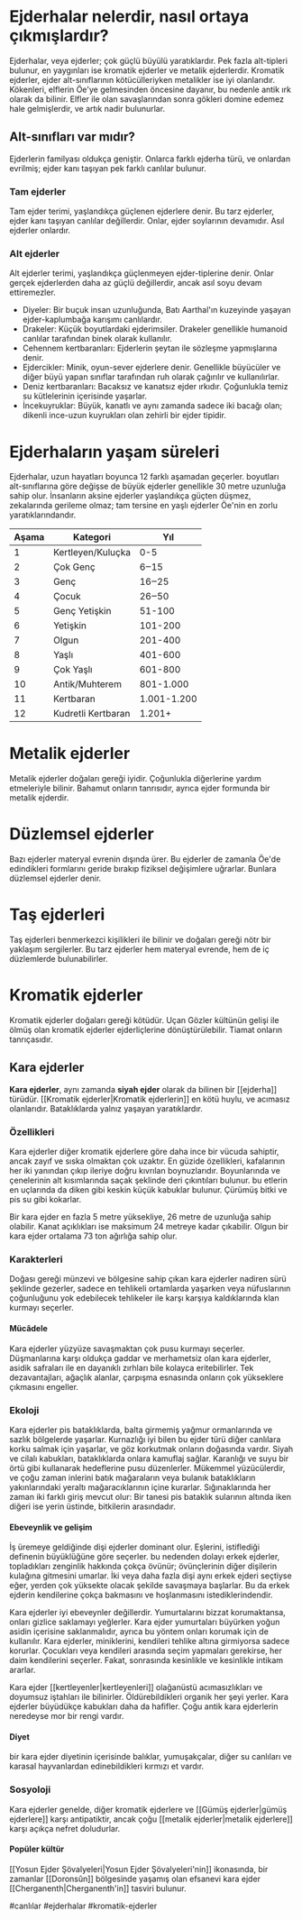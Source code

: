 # Ejderhalar nelerdir, nasıl ortaya çıkmışlardır?
Ejderhalar, veya ejderler; çok güçlü büyülü yaratıklardır. Pek fazla alt-tipleri bulunur, en yaygınları ise kromatik ejderler ve metalik ejderlerdir. Kromatik ejderler, ejder alt-sınıflarının kötücülleriyken metalikler ise iyi olanlarıdır. Kökenleri, elflerin Öe'ye gelmesinden öncesine dayanır, bu nedenle antik ırk olarak da bilinir. Elfler ile olan savaşlarından sonra gökleri domine edemez hale gelmişlerdir, ve artık nadir bulunurlar.

## Alt-sınıfları var mıdır?
Ejderlerin familyası oldukça geniştir. Onlarca farklı ejderha türü, ve onlardan evrilmiş; ejder kanı taşıyan pek farklı canlılar bulunur.

### Tam ejderler
Tam ejder terimi, yaşlandıkça güçlenen ejderlere denir. Bu tarz ejderler, ejder kanı taşıyan canlılar değillerdir. Onlar, ejder soylarının devamıdır. Asıl ejderler onlardır.

### Alt ejderler
Alt ejderler terimi, yaşlandıkça güçlenmeyen ejder-tiplerine denir. Onlar gerçek ejderlerden daha az güçlü değillerdir, ancak asıl soyu devam ettiremezler.

* Diyeler: Bir buçuk insan uzunluğunda, Batı Aarthal'ın kuzeyinde yaşayan ejder-kaplumbağa karışımı canlılardır.
* Drakeler: Küçük boyutlardaki ejderimsiler. Drakeler genellikle humanoid canlılar tarafından binek olarak kullanılır.
* Cehennem kertbaranları: Ejderlerin şeytan ile sözleşme yapmışlarına denir.
* Ejdercikler: Minik, oyun-sever ejderlere denir. Genellikle büyücüler ve diğer büyü yapan sınıflar tarafından ruh olarak çağırılır ve kullanılırlar.
* Deniz kertbaranları: Bacaksız ve kanatsız ejder ırkıdır. Çoğunlukla temiz su kütlelerinin içerisinde yaşarlar.
* İncekuyruklar: Büyük, kanatlı ve aynı zamanda sadece iki bacağı olan; dikenli ince-uzun kuyrukları olan zehirli bir ejder tipidir.

# Ejderhaların yaşam süreleri
Ejderhalar, uzun hayatları boyunca 12 farklı aşamadan geçerler. boyutları alt-sınıflarına göre değişse de büyük ejderler genellikle 30 metre uzunluğa sahip olur. İnsanların aksine ejderler yaşlandıkça güçten düşmez, zekalarında gerileme olmaz; tam tersine en yaşlı ejderler Öe'nin en zorlu yaratıklarındandır.

Aşama|Kategori|Yıl
-|-|-
1|Kertleyen/Kuluçka|0-5
2|Çok Genç|6‒15
3|Genç|16‒25
4|Çocuk|26‒50
5|Genç Yetişkin|51-100
6|Yetişkin|101-200
7|Olgun|201-400
8|Yaşlı|401-600
9|Çok Yaşlı|601-800
10|Antik/Muhterem|801-1.000
11|Kertbaran|1.001-1.200
12|Kudretli Kertbaran|1.201+

# Metalik ejderler
Metalik ejderler doğaları gereği iyidir. Çoğunlukla diğerlerine yardım etmeleriyle bilinir. Bahamut onların tanrısıdır, ayrıca ejder formunda bir metalik ejderdir.

# Düzlemsel ejderler
Bazı ejderler materyal evrenin dışında ürer. Bu ejderler de zamanla Öe'de edindikleri formlarını geride bırakıp fiziksel değişimlere uğrarlar. Bunlara düzlemsel ejderler denir.

# Taş ejderleri
Taş ejderleri benmerkezci kişilikleri ile bilinir ve doğaları gereği nötr bir yaklaşım sergilerler. Bu tarz ejderler hem materyal evrende, hem de iç düzlemlerde bulunabilirler.

# Kromatik ejderler
Kromatik ejderler doğaları gereği kötüdür. Uçan Gözler kültünün gelişi ile ölmüş olan kromatik ejderler ejderliçlerine dönüştürülebilir. Tiamat onların tanrıçasıdır.

## Kara ejderler
**Kara ejderler**, aynı zamanda **siyah ejder** olarak da bilinen bir [[ejderha]] türüdür. [[Kromatik ejderler|Kromatik ejderlerin]] en kötü huylu, ve acımasız olanlarıdır. Bataklıklarda yalnız yaşayan yaratıklardır.

### Özellikleri
Kara ejderler diğer kromatik ejderlere göre daha ince bir vücuda sahiptir, ancak zayıf ve sıska olmaktan çok uzaktır. En güzide özellikleri, kafalarının her iki yanından çıkıp ileriye doğru kıvrılan boynuzlarıdır. Boyunlarında ve çenelerinin alt kısımlarında saçak şeklinde deri çıkıntıları bulunur. bu etlerin en uçlarında da diken gibi keskin küçük kabuklar bulunur. Çürümüş bitki ve pis su gibi kokarlar.

Bir kara ejder en fazla 5 metre yüksekliye, 26 metre de uzunluğa sahip olabilir. Kanat açıklıkları ise maksimum 24 metreye kadar çıkabilir. Olgun bir kara ejder ortalama 73 ton ağırlığa sahip olur.

### Karakterleri
Doğası gereği münzevi ve bölgesine sahip çıkan kara ejderler nadiren sürü şeklinde gezerler, sadece en tehlikeli ortamlarda yaşarken veya nüfuslarının çoğunluğunu yok edebilecek tehlikeler ile karşı karşıya kaldıklarında klan kurmayı seçerler.

#### Mücâdele
Kara ejderler yüzyüze savaşmaktan çok pusu kurmayı seçerler. Düşmanlarına karşı oldukça gaddar ve merhametsiz olan kara ejderler, asidik safraları ile en dayanıklı zırhları bile kolayca eritebilirler. Tek dezavantajları, ağaçlık alanlar, çarpışma esnasında onların çok yükseklere çıkmasını engeller.

### Ekoloji
Kara ejderler pis bataklıklarda, balta girmemiş yağmur ormanlarında ve sazlık bölgelerde yaşarlar. Kurnazlığı iyi bilen bu ejder türü diğer canlılara korku salmak için yaşarlar, ve göz korkutmak onların doğasında vardır. Siyah ve cilalı kabukları, bataklıklarda onlara kamuflaj sağlar. Karanlığı ve suyu bir örtü gibi kullanarak hedeflerine pusu düzenlerler. Mükemmel yüzücülerdir, ve çoğu zaman inlerini batık mağaraların veya bulanık bataklıkların yakınlarındaki yeraltı mağaracıklarının içine kurarlar. Sığınaklarında her zaman iki farklı giriş mevcut olur: Bir tanesi pis bataklık sularının altında iken diğeri ise yerin üstinde, bitkilerin arasındadır.

#### Ebeveynlik ve gelişim
İş üremeye geldiğinde dişi ejderler dominant olur. Eşlerini, istiflediği definenin büyüklüğüne göre seçerler. bu nedenden dolayı erkek ejderler, topladıkları zenginlik hakkında çokça övünür; övünçlerinin diğer dişilerin kulağına gitmesini umarlar. İki veya daha fazla dişi aynı erkek ejderi seçtiyse eğer, yerden çok yüksekte olacak şekilde savaşmaya başlarlar. Bu da erkek ejderin kendilerine çokça bakmasını ve hoşlanmasını istediklerindendir.

Kara ejderler iyi ebeveynler değillerdir. Yumurtalarını bizzat korumaktansa, onları gizlice saklamayı yeğlerler. Kara ejder yumurtaları büyürken yoğun asidin içerisine saklanmalıdır, ayrıca bu yöntem onları korumak için de kullanılır. Kara ejderler, miniklerini, kendileri tehlike altına girmiyorsa sadece korurlar. Çocukları veya kendileri arasında seçim yapmaları gerekirse, her daim kendilerini seçerler. Fakat, sonrasında kesinlikle ve kesinlikle intikam ararlar.

Kara ejder [[kertleyenler|kertleyenleri]] olağanüstü acımasızlıkları ve doyumsuz iştahları ile bilinirler. Öldürebildikleri organik her şeyi yerler. Kara ejderler büyüdükçe kabukları daha da hafifler. Çoğu antik kara ejderlerin neredeyse mor bir rengi vardır.

#### Diyet
bir kara ejder diyetinin içerisinde balıklar, yumuşakçalar, diğer su canlıları ve 
karasal hayvanlardan edinebildikleri kırmızı et vardır.

### Sosyoloji
Kara ejderler genelde, diğer kromatik ejderlere ve [[Gümüş ejderler|gümüş ejderlere]] karşı antipatiktir, ancak  çoğu [[metalik ejderler|metalik ejderlere]] karşı açıkça nefret doludurlar.

#### Popüler kültür
[[Yosun Ejder Şövalyeleri|Yosun Ejder Şövalyeleri'nin]] ikonasında, bir zamanlar [[Doronsûn]] bölgesinde yaşamış olan efsanevi kara ejder [[Cherganenth|Cherganenth'in]] tasviri bulunur.

#canlılar #ejderhalar #kromatik-ejderler
